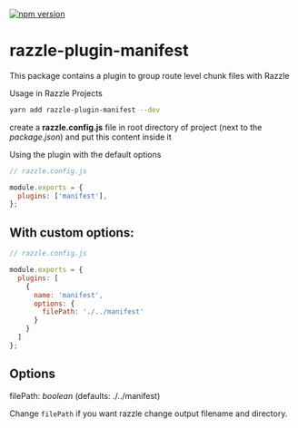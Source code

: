 [![npm version](https://badge.fury.io/js/razzle-plugin-manifest.svg)](https://badge.fury.io/js/razzle-plugin-manifest)

# razzle-plugin-manifest
This package contains a plugin to group route level chunk files with Razzle

Usage in Razzle Projects
```sh
yarn add razzle-plugin-manifest --dev
```

create a **razzle.config.js** file in root directory of project (next to the *package.json*) and put this content inside it

Using the plugin with the default options
```javascript
// razzle.config.js

module.exports = {
  plugins: ['manifest'],
};
```

## With custom options:

```javascript
// razzle.config.js

module.exports = {
  plugins: [
    {
      name: 'manifest',
      options: {
        filePath: './../manifest'
      }
    }
  ]
};
```

## Options
filePath: *boolean* (defaults: ./../manifest)

Change `filePath` if you want razzle change output filename and directory.